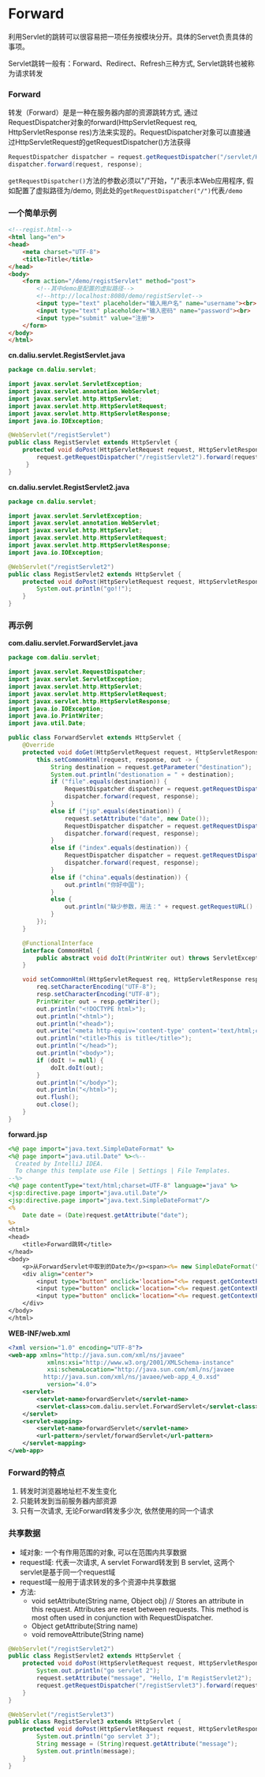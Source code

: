 # Forward

利用Servlet的跳转可以很容易把一项任务按模块分开。具体的Servet负责具体的事项。

Servlet跳转一般有：Forward、Redirect、Refresh三种方式, Servlet跳转也被称为请求转发  

### Forward

转发（Forward）是是一种在服务器内部的资源跳转方式, 通过RequestDispatcher对象的forward(HttpServletRequest req, HttpServletResponse res)方法来实现的。RequestDispatcher对象可以直接通过HttpServletRequest的getRequestDispatcher()方法获得  

```java
RequestDispatcher dispatcher = request.getRequestDispatcher("/servlet/HelloServlet");
dispatcher.forward(request, response);
```

`getRequestDispatcher()`方法的参数必须以"/"开始，"/"表示本Web应用程序, 假如配置了虚拟路径为/demo, 则此处的`getRequestDispatcher("/")`代表`/demo`

### 一个简单示例

```html
<!--regist.html-->
<html lang="en">
<head>
    <meta charset="UTF-8">
    <title>Title</title>
</head>
<body>
    <form action="/demo/registServlet" method="post">
        <!--其中demo是配置的虚拟路径-->
        <!--http://localhost:8080/demo/registServlet-->
        <input type="text" placeholder="输入用户名" name="username"><br>
        <input type="text" placeholder="输入密码" name="password"><br>
        <input type="submit" value="注册">
    </form>
</body>
</html>
```

**cn.daliu.servlet.RegistServlet.java**
```java
package cn.daliu.servlet;

import javax.servlet.ServletException;
import javax.servlet.annotation.WebServlet;
import javax.servlet.http.HttpServlet;
import javax.servlet.http.HttpServletRequest;
import javax.servlet.http.HttpServletResponse;
import java.io.IOException;

@WebServlet("/registServlet")
public class RegistServlet extends HttpServlet {
    protected void doPost(HttpServletRequest request, HttpServletResponse response) throws ServletException, IOException {
        request.getRequestDispatcher("/registServlet2").forward(request, response);
     }
}
```

**cn.daliu.servlet.RegistServlet2.java**
```java
package cn.daliu.servlet;

import javax.servlet.ServletException;
import javax.servlet.annotation.WebServlet;
import javax.servlet.http.HttpServlet;
import javax.servlet.http.HttpServletRequest;
import javax.servlet.http.HttpServletResponse;
import java.io.IOException;

@WebServlet("/registServlet2")
public class RegistServlet2 extends HttpServlet {
    protected void doPost(HttpServletRequest request, HttpServletResponse response) throws ServletException, IOException {
        System.out.println("go!!");
    }
}
```

### 再示例  

**com.daliu.servlet.ForwardServlet.java** 

```java
package com.daliu.servlet;

import javax.servlet.RequestDispatcher;
import javax.servlet.ServletException;
import javax.servlet.http.HttpServlet;
import javax.servlet.http.HttpServletRequest;
import javax.servlet.http.HttpServletResponse;
import java.io.IOException;
import java.io.PrintWriter;
import java.util.Date;

public class ForwardServlet extends HttpServlet {
    @Override
    protected void doGet(HttpServletRequest request, HttpServletResponse response) throws ServletException, IOException {
        this.setCommonHtml(request, response, out -> {
            String destination = request.getParameter("destination");
            System.out.println("destionation = " + destination);
            if ("file".equals(destination)) {
                RequestDispatcher dispatcher = request.getRequestDispatcher("/WEB-INF/web.xml");
                dispatcher.forward(request, response);
            }
            else if ("jsp".equals(destination)) {
                request.setAttribute("date", new Date());
                RequestDispatcher dispatcher = request.getRequestDispatcher("/forward.jsp");
                dispatcher.forward(request, response);
            }
            else if ("index".equals(destination)) {
                RequestDispatcher dispatcher = request.getRequestDispatcher("/index.jsp");
                dispatcher.forward(request, response);
            }
            else if ("china".equals(destination)) {
                out.println("你好中国");
            }
            else {
                out.println("缺少参数，用法：" + request.getRequestURL() + "?destination=jsp|file|servlet");
            }
        });
    }

    @FunctionalInterface
    interface CommonHtml {
        public abstract void doIt(PrintWriter out) throws ServletException, IOException;
    }

    void setCommonHtml(HttpServletRequest req, HttpServletResponse resp, CommonHtml doIt) throws ServletException, IOException {
        req.setCharacterEncoding("UTF-8");
        resp.setCharacterEncoding("UTF-8");
        PrintWriter out = resp.getWriter();
        out.println("<!DOCTYPE html>");
        out.println("<html>");
        out.println("<head>");
        out.write("<meta http-equiv='content-type' content='text/html;charset=UTF-8'/>");
        out.println("<title>This is title</title>");
        out.println("</head>");
        out.println("<body>");
        if (doIt != null) {
            doIt.doIt(out);
        }
        out.println("</body>");
        out.println("</html>");
        out.flush();
        out.close();
    }
}
```

**forward.jsp**  
```jsp
<%@ page import="java.text.SimpleDateFormat" %>
<%@ page import="java.util.Date" %><%--
  Created by IntelliJ IDEA.
  To change this template use File | Settings | File Templates.
--%>
<%@ page contentType="text/html;charset=UTF-8" language="java" %>
<jsp:directive.page import="java.util.Date"/>
<jsp:directive.page import="java.text.SimpleDateFormat"/>
<%
    Date date = (Date)request.getAttribute("date");
%>
<html>
<head>
    <title>Forward跳转</title>
</head>
<body>
    <p>从ForwardServlet中取到的Date为</p><span><%= new SimpleDateFormat("yyyy-MM-dd HH:mm:ss:SSS").format(date) %></span>
    <div align="center">
        <input type="button" onclick='location="<%= request.getContextPath() %>/servlet/forwardServlet?destination=index"; ' value="跳转到index" />
        <input type="button" onclick='location="<%= request.getContextPath() %>/servlet/forwardServlet?destination=file"; ' value="跳转到web.xml" />
        <input type="button" onclick='location="<%= request.getContextPath() %>/servlet/forwardServlet?destination=jsp"; ' value="跳转到JSP" />
    </div>
</body>
</html>
```

**WEB-INF/web.xml** 

```xml
<?xml version="1.0" encoding="UTF-8"?>
<web-app xmlns="http://java.sun.com/xml/ns/javaee"
           xmlns:xsi="http://www.w3.org/2001/XMLSchema-instance"
           xsi:schemaLocation="http://java.sun.com/xml/ns/javaee
		  http://java.sun.com/xml/ns/javaee/web-app_4_0.xsd"
           version="4.0">
    <servlet>
        <servlet-name>forwardServlet</servlet-name>
        <servlet-class>com.daliu.servlet.ForwardServlet</servlet-class>
    </servlet>
    <servlet-mapping>
        <servlet-name>forwardServlet</servlet-name>
        <url-pattern>/servlet/forwardServlet</url-pattern>
    </servlet-mapping>
</web-app>
```

### Forward的特点
1. 转发时浏览器地址栏不发生变化
2. 只能转发到当前服务器内部资源
3. 只有一次请求, 无论Forward转发多少次, 依然使用的同一个请求

### 共享数据
- 域对象: 一个有作用范围的对象, 可以在范围内共享数据
- request域: 代表一次请求, A servlet Forward转发到 B servlet, 这两个servlet是基于同一个request域
- request域一般用于请求转发的多个资源中共享数据  
- 方法: 
  - void setAttribute(String name, Object obj) // Stores an attribute in this request. Attributes are reset between requests. This method is most often used in conjunction with RequestDispatcher.
  - Object getAttribute(String name)
  - void removeAttribute(String name)

```java
@WebServlet("/registServlet2")
public class RegistServlet2 extends HttpServlet {
    protected void doPost(HttpServletRequest request, HttpServletResponse response) throws ServletException, IOException {
        System.out.println("go servlet 2");
        request.setAttribute("message", "Hello, I'm RegistServlet2");
        request.getRequestDispatcher("/registServlet3").forward(request, response);
    }
}

@WebServlet("/registServlet3")
public class RegistServlet3 extends HttpServlet {
    protected void doPost(HttpServletRequest request, HttpServletResponse response) throws ServletException, IOException {
        System.out.println("go servlet 3");
        String message = (String)request.getAttribute("message");
        System.out.println(message);
    }
}
```